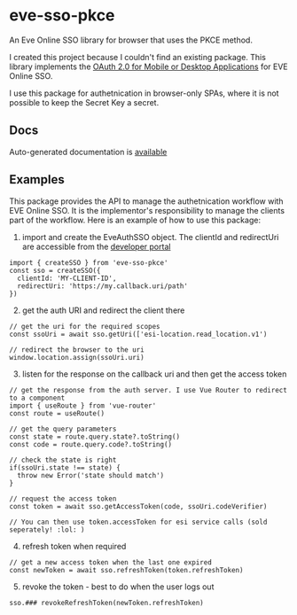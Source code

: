 # eve-sso-pkce
An Eve Online SSO library for browser that uses the PKCE method.

I created this project because I couldn't find an existing package. This library implements the [OAuth 2.0 for Mobile or Desktop Applications](https://docs.esi.evetech.net/docs/sso/native_sso_flow.html) for EVE Online SSO.

I use this package for authetnication in browser-only SPAs, where it is not possible to keep the Secret Key a secret.

## Docs
Auto-generated documentation is [available](./docs/modules.md)

## Examples

This package provides the API to manage the authetnication workflow with EVE Online SSO. It is the implementor's responsibility to manage the clients part of the workflow. Here is an example of how to use this package:

1. import and create the EveAuthSSO object. The clientId and redirectUri are accessible from the [developer portal](https://developers.eveonline.com/)
```
import { createSSO } from 'eve-sso-pkce'
const sso = createSSO({
  clientId: 'MY-CLIENT-ID',
  redirectUri: 'https://my.callback.uri/path'
})
```

2. get the auth URI and redirect the client there
```
// get the uri for the required scopes
const ssoUri = await sso.getUri(['esi-location.read_location.v1')

// redirect the browser to the uri
window.location.assign(ssoUri.uri)
```

3. listen for the response on the callback uri and then get the access token
```
// get the response from the auth server. I use Vue Router to redirect to a component
import { useRoute } from 'vue-router'
const route = useRoute()

// get the query parameters
const state = route.query.state?.toString()
const code = route.query.code?.toString() 

// check the state is right
if(ssoUri.state !== state) {
  throw new Error('state should match')
}

// request the access token
const token = await sso.getAccessToken(code, ssoUri.codeVerifier)

// You can then use token.accessToken for esi service calls (sold seperately! :lol: )
```

4. refresh token when required
```
// get a new access token when the last one expired
const newToken = await sso.refreshToken(token.refreshToken)
```

5. revoke the token - best to do when the user logs out
```
sso.### revokeRefreshToken(newToken.refreshToken)
```